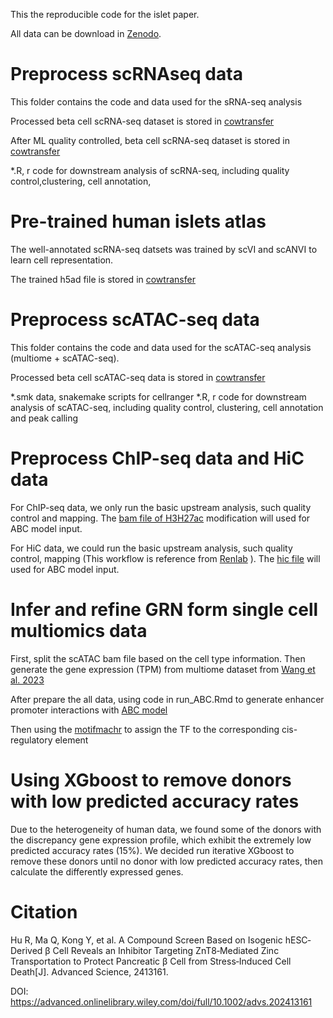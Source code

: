 This the reproducible code for the islet paper. 

All data can be download in [Zenodo](https://zenodo.org/records/15051057).

# Preprocess scRNAseq data

This folder contains the code and data used for the sRNA-seq analysis 

Processed beta cell scRNA-seq dataset is stored in [cowtransfer](https://drctdb.cowtransfer.com/s/ffd1b19e3a6d41)

After ML quality controlled, beta cell scRNA-seq dataset is stored in [cowtransfer](https://drctdb.cowtransfer.com/s/13a4c9b21e8741)

*.R, r code for downstream analysis of scRNA-seq, including quality control,clustering, cell annotation, 

# Pre-trained human islets atlas

The well-annotated scRNA-seq datsets was trained by scVI and scANVI to learn cell representation.

The trained h5ad file is stored in [cowtransfer](https://drctdb.cowtransfer.com/s/9adb968646324d)

# Preprocess scATAC-seq data

This folder contains the code and data used for the scATAC-seq analysis (multiome + scATAC-seq).

Processed beta cell scATAC-seq data is stored in [cowtransfer](https://drctdb.cowtransfer.com/s/e6a91494db9346)

*.smk data, snakemake scripts for cellranger 
*.R, r code for downstream analysis of scATAC-seq, including quality control, clustering, cell annotation and peak calling


# Preprocess ChIP-seq data and HiC data

For ChIP-seq data, we only run the basic upstream analysis, such quality control and mapping. The [bam file of H3H27ac](https://drctdb.cowtransfer.com/s/8590c30adce14e) modification will used for ABC model input.

For HiC data, we could run the basic upstream analysis, such quality control, mapping (This workflow is reference from [Renlab](https://github.com/ren-lab/hic-pipeline) ). The [hic file](https://drctdb.cowtransfer.com/s/f85edaafd12d46) will used for ABC model input.


# Infer and refine GRN form single cell multiomics data

First, split the scATAC bam file based on the cell type information. Then generate the gene expression (TPM) from multiome dataset from [Wang et al. 2023](https://www.nature.com/articles/s41588-023-01397-9)

After prepare the all data, using code in run_ABC.Rmd to generate enhancer promoter interactions with [ABC model](https://github.com/broadinstitute/ABC-Enhancer-Gene-Prediction)

Then using the [motifmachr](https://github.com/GreenleafLab/motifmatchr) to assign the TF to the corresponding cis-regulatory element


# Using XGboost to remove donors with low predicted accuracy rates

Due to the heterogeneity of human data, we found some of the donors with the discrepancy gene expression profile, which exhibit the extremely low predicted accuracy rates (15%). We decided run iterative XGboost to remove these donors until no donor with low predicted accuracy rates, then calculate the differently expressed genes.


# Citation

Hu R, Ma Q, Kong Y, et al. A Compound Screen Based on Isogenic hESC‐Derived β Cell Reveals an Inhibitor Targeting ZnT8‐Mediated Zinc Transportation to Protect Pancreatic β Cell from Stress‐Induced Cell Death[J]. Advanced Science, 2413161.

DOI: https://advanced.onlinelibrary.wiley.com/doi/full/10.1002/advs.202413161
